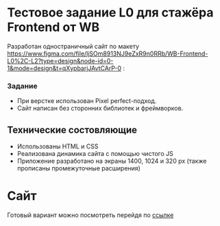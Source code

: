 # Тестовое задание L0 для стажёра Frontend от WB

Разработан одностраничный сайт по макету https://www.figma.com/file/ljSOm8913NJ9eZxR9n0RRb/WB-Frontend-L0%2C-L2?type=design&node-id=0-1&mode=design&t=qXypbarjJAvtCArP-0 :

### Задание
 - При верстке использован Pixel perfect-подход.
- Сайт написан без сторонних библиотек и фреймворков. 


## Технические состовляющие

- Использованы HTML и CSS
- Реализована динамика сайта с помощью чистого JS 
- Приложение разработано на экраны 1400, 1024 и 320 px (также прописаны промежуточные расширения)

# Сайт

Готовый вариант можно посмотреть перейдя по [ссылке](https://elsachern.github.io/frontend-trainee-wb-2023/)
